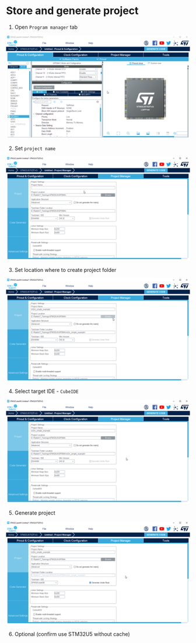 # Store and generate project

1. Open `Program manager` tab

![project manager](./img/08.png)

2. Set `project name`

![project name](./img/09.png)

3. Set location where to create project folder

![project location](./img/10.png)

4. Select target IDE - `CubeIDE`

![select IDE](./img/11.png)

5. Generate project 

![generate project](./img/12.png)

6. Optional (confirm use STM32U5 without cache)


